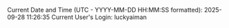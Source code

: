 Current Date and Time (UTC - YYYY-MM-DD HH:MM:SS formatted): 2025-09-28 11:26:35
Current User's Login: luckyaiman
